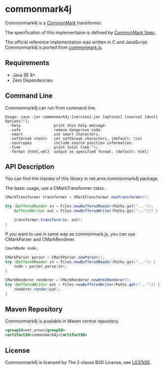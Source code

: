 commonmark4j
=============

Commonmark4j is a [CommonMark](http://commonmark.org/) transformer.

The specification of this implementaion is defined by [CommonMark Spec](http://spec.commonmark.org/).

The official reference implementation was written in C and JavaScript.
Commonmark4j is ported from [commonmark.js](https://github.com/jgm/commonmark.js).

Requirements
--------------

- Java SE 8+
- Zero Dependencies

Command Line
--------------

Commonmark4j can run from command line.

```
Usage: java -jar commonmark4j-[version].jar [options] [source] [dest]
Options:");
  -help               print this help message.
  -safe               remove dangerous code.
  -smart              use smart characters.
  -softbreak <text>   set softbreak characters. (default: \\n)
  -sourcepos          include source position information.
  -time               print total time.");
  -format {html,xml}  output as specified format. (default: html)
```

API Description
--------------

You can find the classes of this library in net.arnx.commonmark4j package.

The basic usage, use a CMarkTransformer class.

```java
CMarkTransformer transformer = CMarkTransformer.newTransformer();

try (BufferedReader in = Files.newBufferedReader(Paths.get("..."));
    BufferedWriter out = Files.newBufferedWriter(Paths.get("..."))) {

    transformer.transform(in, out);
}
```

If you want to use in same way as commonmark.js, you can use CMarkParser and CMarkRenderer.

```java
CmarkNode node;

CMarkParser parser = CMarkParser.newParser();
try (BufferedReader in = Files.newBufferedReader(Paths.get("...")) {
    node = parser.parse(in);
}

CMarkRenderer renderer = CMarkRenderer.newHtmlRenderer();
try (BufferedWriter out = Files.newBufferedWriter(Paths.get("..."))) {
    renderer.render(out);
}
```

Maven Repository
--------------

Commonmark4j is available in Maven central repository.

```xml
<groupId>net.arnx</groupId>
<artifactId>commonmark4j</artifactId>
```

License
--------------

Commonmark4j is licensed by The  2 clause BSD License, see [LICENSE](https://github.com/hidekatsu-izuno/commonmark4j/blob/master/LICENSE).


